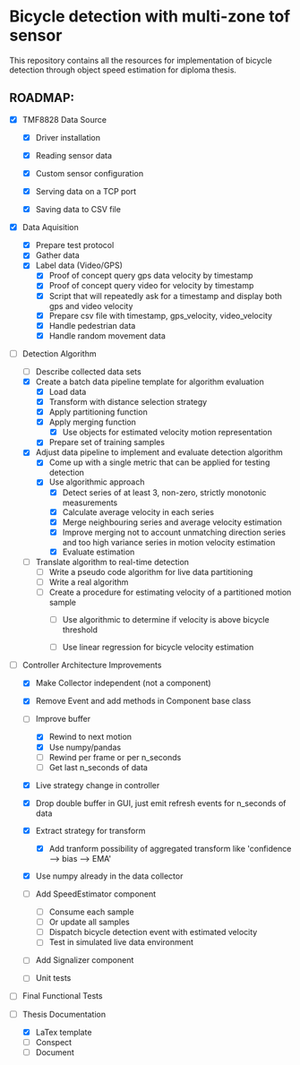 # Bicycle detection with multi-zone tof sensor

This repository contains all the resources for implementation of bicycle detection through object speed estimation for diploma thesis.


## ROADMAP:


- [x] TMF8828 Data Source
    - [x] Driver installation
    - [x] Reading sensor data
    - [x] Custom sensor configuration
    - [x] Serving data on a TCP port
    - [x] Saving data to CSV file


- [x] Data Aquisition
    - [x] Prepare test protocol
    - [x] Gather data
    - [x] Label data (Video/GPS)
        - [x] Proof of concept query gps data velocity by timestamp
        - [x] Proof of concept query video for velocity by timestamp
        - [x] Script that will repeatedly ask for a timestamp and display both gps and video velocity
        - [x] Prepare csv file with timestamp, gps_velocity, video_velocity
        - [x] Handle pedestrian data
        - [x] Handle random movement data

- [ ] Detection Algorithm
    - [ ] Describe collected data sets
    - [x] Create a batch data pipeline template for algorithm evaluation
        - [x] Load data
        - [x] Transform with distance selection strategy
        - [x] Apply partitioning function
        - [x] Apply merging function
            - [x] Use objects for estimated velocity motion representation
        - [x] Prepare set of training samples
    - [x] Adjust data pipeline to implement and evaluate detection algorithm
        - [x] Come up with a single metric that can be applied for testing detection
        - [x] Use algorithmic approach
            - [x] Detect series of at least 3, non-zero, strictly monotonic measurements
            - [x] Calculate average velocity in each series
            - [x] Merge neighbouring series and average velocity estimation
            - [x] Improve merging not to account unmatching direction series and too high variance series in motion velocity estimation
            - [x] Evaluate estimation
    - [ ] Translate algorithm to real-time detection
        - [ ] Write a pseudo code algorithm for live data partitioning
        - [ ] Write a real algorithm
        - [ ] Create a procedure for estimating velocity of a partitioned motion sample
            - [ ] Use algorithmic to determine if velocity is above bicycle threshold
            - [ ] Use linear regression for bicycle velocity estimation 


- [ ] Controller Architecture Improvements
    - [x] Make Collector independent (not a component)
    - [x] Remove Event and add methods in Component base class
    - [ ] Improve buffer
        - [x] Rewind to next motion
        - [x] Use numpy/pandas
        - [ ] Rewind per frame or per n_seconds
        - [ ] Get last n_seconds of data
    - [x] Live strategy change in controller
    - [x] Drop double buffer in GUI, just emit refresh events for n_seconds of data
    - [x] Extract strategy for transform
        - [x] Add tranform possibility of aggregated transform like 'confidence --> bias --> EMA'
    - [x] Use numpy already in the data collector
    - [ ] Add SpeedEstimator component
        - [ ] Consume each sample
        - [ ] Or update all samples
        - [ ] Dispatch bicycle detection event with estimated velocity
        - [ ] Test in simulated live data environment
    - [ ] Add Signalizer component
    - [ ] Unit tests


- [ ] Final Functional Tests


- [ ] Thesis Documentation
    - [x] LaTex template
    - [ ] Conspect
    - [ ] Document
